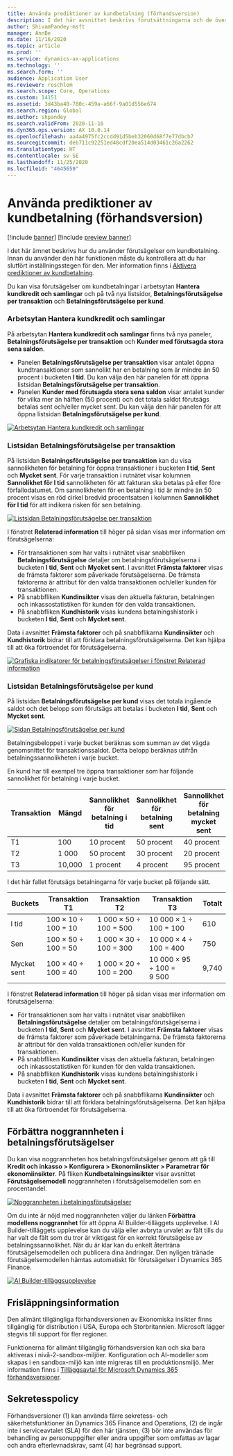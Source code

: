 ```yaml
---
title: Använda prediktioner av kundbetalning (förhandsversion)
description: I det här avsnittet beskrivs förutsättningarna och de övergripande steg som krävs för att använda en utvärderingsversion av Finance-insikter.
author: ShivamPandey-msft
manager: AnnBe
ms.date: 11/16/2020
ms.topic: article
ms.prod: ''
ms.service: dynamics-ax-applications
ms.technology: ''
ms.search.form: ''
audience: Application User
ms.reviewer: roschlom
ms.search.scope: Core, Operations
ms.custom: 14151
ms.assetid: 3d43ba40-780c-459a-a66f-9a01d556e674
ms.search.region: Global
ms.author: shpandey
ms.search.validFrom: 2020-11-16
ms.dyn365.ops.version: AX 10.0.14
ms.openlocfilehash: aa4a4975fc2ccdd91d5beb32060d68f7e77dbcb7
ms.sourcegitcommit: deb711c92251ed48cdf20ea514d03461c26a2262
ms.translationtype: HT
ms.contentlocale: sv-SE
ms.lasthandoff: 11/25/2020
ms.locfileid: "4645659"
---
```

# <a name="use-customer-payment-predictions-preview"></a>Använda prediktioner av kundbetalning (förhandsversion)

[!include [banner](../includes/banner.md)]
[!include [preview banner](../includes/preview-banner.md)]

I det här ämnet beskrivs hur du använder förutsägelser om kundbetalning. Innan du använder den här funktionen måste du kontrollera att du har slutfört inställningsstegen för den. Mer information finns i [Aktivera prediktioner av kundbetalning](enable-cust-paymnt-prediction.md).

Du kan visa förutsägelser om kundbetalningar i arbetsytan **Hantera kundkredit och samlingar** och på två nya listsidor, **Betalningsförutsägelse per transaktion** och **Betalningsförutsägelse per kund**.

### <a name="manage-customer-credit-and-collections-workspace"></a>Arbetsytan Hantera kundkredit och samlingar

På arbetsytan **Hantera kundkredit och samlingar** finns två nya paneler, **Betalningsförutsägelse per transaktion** och **Kunder med förutsagda stora sena saldon**.

- Panelen **Betalningsförutsägelse per transaktion** visar antalet öppna kundtransaktioner som sannolikt har en betalning som är mindre än 50 procent i bucketen **I tid**. Du kan välja den här panelen för att öppna listsidan **Betalningsförutsägelse per transaktion**.
- Panelen **Kunder med förutsagda stora sena saldon** visar antalet kunder för vilka mer än hälften (50 procent) och det totala saldot förutsägs betalas sent och/eller mycket sent. Du kan välja den här panelen för att öppna listsidan **Betalningsförutsägelse per kund**.

[![Arbetsytan Hantera kundkredit och samlingar](./media/manage-customer-credit-collections.png)](./media/manage-customer-credit-collections.png)

### <a name="payment-predictions-per-transaction-list-page"></a>Listsidan Betalningsförutsägelse per transaktion

På listsidan **Betalningsförutsägelse per transaktion** kan du visa sannolikheten för betalning för öppna transaktioner i bucketen **I tid**, **Sent** och **Mycket sent**. För varje transaktion i rutnätet visar kolumnen **Sannolikhet för I tid** sannolikheten för att fakturan ska betalas på eller före förfallodatumet. Om sannolikheten för en betalning i tid är mindre än 50 procent visas en röd cirkel bredvid procentsatsen i kolumnen **Sannolikhet för I tid** för att indikera risken för sen betalning.

[![Listsidan Betalningsförutsägelse per transaktion](./media/payment-predictions-per-transaction.png)](./media/payment-predictions-per-transaction.png)

I fönstret **Relaterad information** till höger på sidan visas mer information om förutsägelserna:

- För transaktionen som har valts i rutnätet visar snabbfliken **Betalningsförutsägelse** detaljer om betalningsförutsägelserna i bucketen **I tid**, **Sent** och **Mycket sent**. I avsnittet **Främsta faktorer** visas de främsta faktorer som påverkade förutsägelserna. De främsta faktorerna är attribut för den valda transaktionen och/eller kunden för transaktionen.
- På snabbfliken **Kundinsikter** visas den aktuella fakturan, betalningen och inkassostatistiken för kunden för den valda transaktionen.
- På snabbfliken **Kundhistorik** visas kundens betalningshistorik i bucketen **I tid**, **Sent** och **Mycket sent**.

Data i avsnittet **Främsta faktorer** och på snabbflikarna **Kundinsikter** och **Kundhistorik** bidrar till att förklara betalningsförutsägelserna. Det kan hjälpa till att öka förtroendet för förutsägelserna.

[![Grafiska indikatorer för betalningsförutsägelser i fönstret Relaterad information](./media/payment-prediction-gauges.png)](./media/payment-prediction-gauges.png)

### <a name="payment-prediction-per-customer-list-page"></a>Listsidan Betalningsförutsägelse per kund

På listsidan **Betalningsförutsägelse per kund** visas det totala ingående saldot och det belopp som förutsägs att betalas i bucketen **I tid**, **Sent** och **Mycket sent**.

[![Sidan Betalningsförutsägelse per kund](./media/payment-predictions-per-transaction-02.png)](./media/payment-predictions-per-transaction-02.png)

Betalningsbeloppet i varje bucket beräknas som summan av det vägda genomsnittet för transaktionssaldot. Detta belopp beräknas utifrån betalningssannolikheten i varje bucket.

En kund har till exempel tre öppna transaktioner som har följande sannolikhet för betalning i varje bucket.

| Transaktion | Mängd | Sannolikhet för betalning i tid | Sannolikhet för betalning sent | Sannolikhet för betalning mycket sent |
|-------------|--------|-----------------------------|--------------------------|-------------------------------|
| T1          | 100    | 10 procent                  | 50 procent               | 40 procent                    |
| T2          | 1 000  | 50 procent                  | 30 procent               | 20 procent                    |
| T3          | 10,000 | 1 procent                   | 4 procent                | 95 procent                    |

I det här fallet förutsägs betalningarna för varje bucket på följande sätt.

| Buckets   | Transaktion T1      | Transaktion T2         | Transaktion T3            | Totalt |
|-----------|---------------------|------------------------|---------------------------|-------|
| I tid   | 100 × 10 ÷ 100 = 10 | 1 000 × 50 ÷ 100 = 500 | 10 000 × 1 ÷ 100 = 100    | 610   |
| Sen      | 100 × 50 ÷ 100 = 50 | 1 000 × 30 ÷ 100 = 300 | 10 000 × 4 ÷ 100 = 400    | 750   |
| Mycket sent | 100 × 40 ÷ 100 = 40 | 1 000 × 20 ÷ 100 = 200 | 10 000 × 95 ÷ 100 = 9 500 | 9,740 |

I fönstret **Relaterad information** till höger på sidan visas mer information om förutsägelserna:

- För transaktionen som har valts i rutnätet visar snabbfliken **Betalningsförutsägelse** detaljer om betalningsförutsägelserna i bucketen **I tid**, **Sent** och **Mycket sent**. I avsnittet **Främsta faktorer** visas de främsta faktorer som påverkade betalningarna. De främsta faktorerna är attribut för den valda transaktionen och/eller kunden för transaktionen.
- På snabbfliken **Kundinsikter** visas den aktuella fakturan, betalningen och inkassostatistiken för kunden för den valda transaktionen.
- På snabbfliken **Kundhistorik** visas kundens betalningshistorik i bucketen **I tid**, **Sent** och **Mycket sent**.

Data i avsnittet **Främsta faktorer** och på snabbflikarna **Kundinsikter** och **Kundhistorik** bidrar till att förklara betalningsförutsägelserna. Det kan hjälpa till att öka förtroendet för förutsägelserna.

## <a name="improving-the-accuracy-of-payment-predictions"></a>Förbättra noggrannheten i betalningsförutsägelser

Du kan visa noggrannheten hos betalningsförutsägelser genom att gå till **Kredit och inkasso \> Konfigurera \> Ekonomiinsikter \> Parametrar för ekonomiinsikter**. På fliken **Kundbetalningsinsikter** visar avsnittet **Förutsägelsemodell** noggrannheten i förutsägelsemodellen som en procentandel.

[![Noggrannheten i betalningsförutsägelser](./media/finance-insights-parameters-accuracy-2nd.png)](./media/finance-insights-parameters-accuracy-2nd.png)

Om du inte är nöjd med noggrannheten väljer du länken **Förbättra modellens noggrannhet** för att öppna AI Builder-tilläggets upplevelse. I AI Builder-tilläggets upplevelse kan du välja eller avbryta urvalet av fält tills du har valt de fält som du tror är viktigast för en korrekt förutsägelse av betalningssannolikhet. När du är klar kan du enkelt återträna förutsägelsemodellen och publicera dina ändringar. Den nyligen tränade förutsägelsemodellen hämtas automatiskt för förutsägelser i Dynamics 365 Finance.

[![AI Builder-tilläggsupplevelse](./media/ai-builder.png)](./media/ai-builder.png)

## <a name="release-details"></a>Frisläppningsinformation

Den allmänt tillgängliga förhandsversionen av Ekonomiska insikter finns tillgänglig för distribution i USA, Europa och Storbritannien. Microsoft lägger stegvis till support för fler regioner.

Funktionerna för allmänt tillgänglig förhandsversion kan och ska bara aktiveras i nivå-2-sandbox-miljöer. Konfiguration och AI-modeller som skapas i en sandbox-miljö kan inte migreras till en produktionsmiljö. Mer information finns i [Tilläggsavtal för Microsoft Dynamics 365 förhandsversioner](https://docs.microsoft.com/dynamics365/fin-ops-core/fin-ops/get-started/public-preview-terms).

## <a name="privacy-notice"></a>Sekretesspolicy

Förhandsversioner (1) kan använda färre sekretess- och säkerhetsfunktioner än Dynamics 365 Finance and Operations, (2) de ingår inte i serviceavtalet (SLA) för den här tjänsten, (3) bör inte användas för behandling av personuppgifter eller andra uppgifter som omfattas av lagar och andra efterlevnadskrav, samt (4) har begränsad support.
